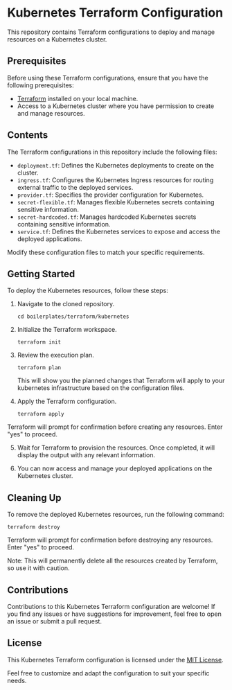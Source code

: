 # Kubernetes Terraform Configuration

This repository contains Terraform configurations to deploy and manage resources on a Kubernetes cluster.

## Prerequisites

Before using these Terraform configurations, ensure that you have the following prerequisites:

- [Terraform](https://www.terraform.io/downloads.html) installed on your local machine.
- Access to a Kubernetes cluster where you have permission to create and manage resources.

## Contents

The Terraform configurations in this repository include the following files:

- `deployment.tf`: Defines the Kubernetes deployments to create on the cluster.
- `ingress.tf`: Configures the Kubernetes Ingress resources for routing external traffic to the deployed services.
- `provider.tf`: Specifies the provider configuration for Kubernetes.
- `secret-flexible.tf`: Manages flexible Kubernetes secrets containing sensitive information.
- `secret-hardcoded.tf`: Manages hardcoded Kubernetes secrets containing sensitive information.
- `service.tf`: Defines the Kubernetes services to expose and access the deployed applications.

Modify these configuration files to match your specific requirements.



## Getting Started

To deploy the Kubernetes resources, follow these steps:

1. Navigate to the cloned repository.

   ```shell
   cd boilerplates/terraform/kubernetes
   ```

2. Initialize the Terraform workspace.

   ```shell
   terraform init
   ```

3. Review the execution plan.

   ```shell
   terraform plan
   ```

   This will show you the planned changes that Terraform will apply to your kubernetes infrastructure based on the configuration files.

4. Apply the Terraform configuration.

   ```shell
   terraform apply
   ```

Terraform will prompt for confirmation before creating any resources. Enter "yes" to proceed.


5. Wait for Terraform to provision the resources. Once completed, it will display the output with any relevant information.

6. You can now access and manage your deployed applications on the Kubernetes cluster.


## Cleaning Up

To remove the deployed Kubernetes resources, run the following command:

```shell
terraform destroy
```

Terraform will prompt for confirmation before destroying any resources. Enter "yes" to proceed.

Note: This will permanently delete all the resources created by Terraform, so use it with caution.


## Contributions

Contributions to this Kubernetes Terraform configuration are welcome! If you find any issues or have suggestions for improvement, feel free to open an issue or submit a pull request.

## License

This Kubernetes Terraform configuration is licensed under the [MIT License](LICENSE).

Feel free to customize and adapt the configuration to suit your specific needs.